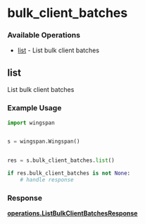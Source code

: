 # bulk_client_batches

### Available Operations

* [list](#list) - List bulk client batches

## list

List bulk client batches

### Example Usage

```python
import wingspan


s = wingspan.Wingspan()


res = s.bulk_client_batches.list()

if res.bulk_client_batches is not None:
    # handle response
```


### Response

**[operations.ListBulkClientBatchesResponse](../../models/operations/listbulkclientbatchesresponse.md)**

